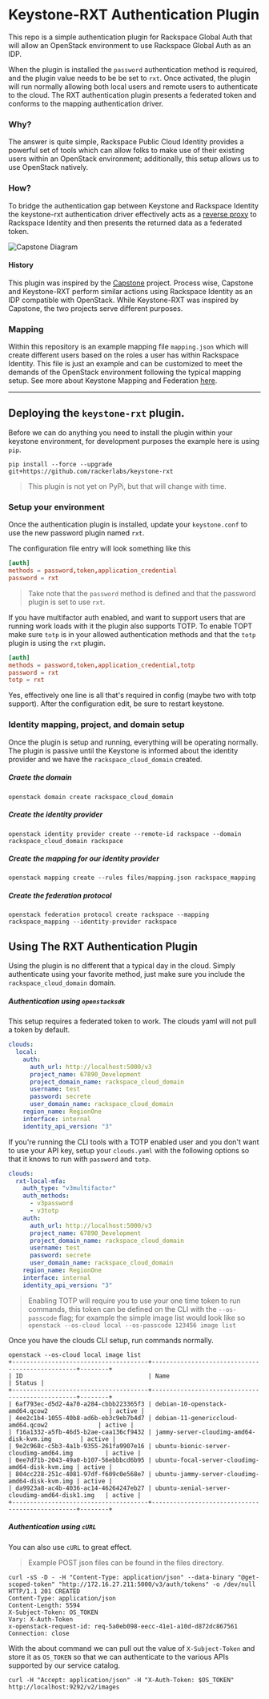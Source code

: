 # Keystone-RXT Authentication Plugin

This repo is a simple authentication plugin for Rackspace Global Auth that will allow an OpenStack environment to use
Rackspace Global Auth as an IDP.

When the plugin is installed the `password` authentication method is required, and the plugin value needs to be be set
to `rxt`. Once activated, the plugin will run normally allowing both local users and remote users to authenticate to
the cloud. The RXT authentication plugin presents a federated token and conforms to the mapping authentication driver.

### Why?

The answer is quite simple, Rackspace Public Cloud Identity provides a powerful set of tools which can allow folks
to make use of their existing users within an OpenStack environment; additionally, this setup allows us to use
OpenStack natively.

### How?

To bridge the authentication gap between Keystone and Rackspace Identity the keystone-rxt authentication driver
effectively acts as a [reverse proxy](https://en.wikipedia.org/wiki/Reverse_proxy) to Rackspace Identity and
then presents the returned data as a federated token.

![Capstone Diagram](files/capstone.png "Capstone reverse proxy image https://github.com/rackerlabs/capstone")

#### History

This plugin was inspired by the [Capstone](https://github.com/rackerlabs/capstone) project. Process wise, Capstone
and Keystone-RXT perform similar actions using Rackspace Identity as an IDP compatible with OpenStack. While
Keystone-RXT was inspired by Capstone, the two projects serve different purposes.

### Mapping

Within this repository is an example mapping file `mapping.json` which will create different users based on the roles
a user has within Rackspace Identity. This file is just an example and can be customized to meet the demands of the
OpenStack environment following the typical mapping setup. See more about Keystone Mapping and Federation
[here](https://docs.openstack.org/keystone/latest/admin/federation/mapping_combinations.html).

----

## Deploying the `keystone-rxt` plugin.

Before we can do anything you need to install the plugin within your keystone environment, for development purposes
the example here is using `pip`.

``` shell
pip install --force --upgrade git+https://github.com/rackerlabs/keystone-rxt
```

> This plugin is not yet on PyPi, but that will change with time.

### Setup your environment

Once the authentication plugin is installed, update your `keystone.conf` to use the new password plugin named `rxt`.

The configuration file entry will look something like this

``` conf
[auth]
methods = password,token,application_credential
password = rxt
```
> Take note that the `password` method is defined and that the password plugin is set to use `rxt`.

If you have multifactor auth enabled, and want to support users that are running work loads with it
the plugin also supports TOTP. To enable TOPT make sure `totp` is in your allowed authentication
methods and that the `totp` plugin is using the `rxt` plugin.

``` conf
[auth]
methods = password,token,application_credential,totp
password = rxt
totp = rxt
```

Yes, effectively one line is all that's required in config (maybe two with totp support). After the
configuration edit, be sure to restart keystone.

### Identity mapping, project, and domain setup

Once the plugin is setup and running, everything will be operating normally. The plugin is passive until
the Keystone is informed about the identity provider and we have the `rackspace_cloud_domain` created.

##### Craete the domain

``` shell
openstack domain create rackspace_cloud_domain
```

##### Create the identity provider

``` shell
openstack identity provider create --remote-id rackspace --domain rackspace_cloud_domain rackspace
```

##### Create the mapping for our identity provider

``` shell
openstack mapping create --rules files/mapping.json rackspace_mapping
```

##### Create the federation protocol

``` shell
openstack federation protocol create rackspace --mapping rackspace_mapping --identity-provider rackspace
```

## Using The RXT Authentication Plugin

Using the plugin is no different that a typical day in the cloud. Simply authenticate using your favorite method,
just make sure you include the `rackspace_cloud_domain` domain.

##### Authentication using `openstacksdk`

This setup requires a federated token to work. The clouds yaml will not pull a token by default.

``` yaml
clouds:
  local:
    auth:
      auth_url: http://localhost:5000/v3
      project_name: 67890_Development
      project_domain_name: rackspace_cloud_domain
      username: test
      password: secrete
      user_domain_name: rackspace_cloud_domain
    region_name: RegionOne
    interface: internal
    identity_api_version: "3"
```

If you're running the CLI tools with a TOTP enabled user and you don't want to use your API key,
setup your `clouds.yaml` with the following options so that it knows to run with `password` and
`totp`.

``` yaml
clouds:
  rxt-local-mfa:
    auth_type: "v3multifactor"
    auth_methods:
      - v3password
      - v3totp
    auth:
      auth_url: http://localhost:5000/v3
      project_name: 67890_Development
      project_domain_name: rackspace_cloud_domain
      username: test
      password: secrete
      user_domain_name: rackspace_cloud_domain
    region_name: RegionOne
    interface: internal
    identity_api_version: "3"
```

> Enabling TOTP will require you to use your one time token to run commands, this token can be
  defined on the CLI with the `--os-passcode` flag; for example the simple image list would look
  like so `openstack --os-cloud local --os-passcode 123456 image list`

Once you have the clouds CLI setup, run commands normally.

```shell
openstack --os-cloud local image list
+--------------------------------------+-------------------------------------------------+--------+
| ID                                   | Name                                            | Status |
+--------------------------------------+-------------------------------------------------+--------+
| 6af793ec-d5d2-4a70-a284-cbbb223365f3 | debian-10-openstack-amd64.qcow2                 | active |
| 4ee2c1b4-1055-40b8-ad6b-eb3c9eb7b4d7 | debian-11-genericcloud-amd64.qcow2              | active |
| f16a1332-a5fb-46d5-b2ae-caa136cf9432 | jammy-server-cloudimg-amd64-disk-kvm.img        | active |
| 9e2c968c-c5b3-4a1b-9355-261fa9907e16 | ubuntu-bionic-server-cloudimg-amd64.img         | active |
| 0ee7d71b-2043-49a0-b107-56ebbbcd6b95 | ubuntu-focal-server-cloudimg-amd64-disk-kvm.img | active |
| 804cc228-251c-4081-97df-f609c0e568e7 | ubuntu-jammy-server-cloudimg-amd64-disk-kvm.img | active |
| da9923a8-ac4b-4036-ac14-46264247eb27 | ubuntu-xenial-server-cloudimg-amd64-disk1.img   | active |
+--------------------------------------+-------------------------------------------------+--------+
```

##### Authentication using `cURL`

You can also use `cURL` to great effect.

> Example POST json files can be found in the files directory.

``` shell
curl -sS -D - -H "Content-Type: application/json" --data-binary "@get-scoped-token" "http://172.16.27.211:5000/v3/auth/tokens" -o /dev/null
HTTP/1.1 201 CREATED
Content-Type: application/json
Content-Length: 5594
X-Subject-Token: OS_TOKEN
Vary: X-Auth-Token
x-openstack-request-id: req-5a0eb098-eecc-41e1-a10d-d872dc867561
Connection: close
```

With the about command we can pull out the value of `X-Subject-Token` and store it as `OS_TOKEN` so that we can
authenticate to the various APIs supported by our service catalog.

``` shell
curl -H "Accept: application/json" -H "X-Auth-Token: $OS_TOKEN" http://localhost:9292/v2/images
```

